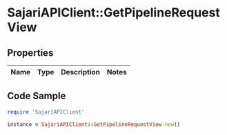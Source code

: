 # SajariAPIClient::GetPipelineRequestView

## Properties

Name | Type | Description | Notes
------------ | ------------- | ------------- | -------------

## Code Sample

```ruby
require 'SajariAPIClient'

instance = SajariAPIClient::GetPipelineRequestView.new()
```


